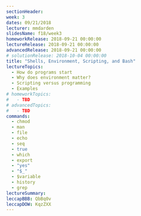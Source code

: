 ```yaml
---
sectionHeader:
week: 3
dates: 09/21/2018
lecturer: mmdarden
slidesName: f18/week3
homeworkRelease: 2018-09-21 00:00:00
lectureRelease: 2018-09-21 00:00:00
advancedRelease: 2018-09-21 00:00:00
# solutionRelease: 2018-10-04 00:00:00
title: "Shells, Environment, Scripting, and Bash"
lectureTopics:
  - How do programs start
  - Why does environment matter?
  - Scripting versus programming
  - Examples
# homeworkTopics:
#   - TBD
# advancedTopics:
#   - TBD
commands:
  - chmod
  - man
  - file
  - echo
  - seq
  - true
  - which
  - export
  - "yes"
  - "$_"
  - $variable
  - history
  - grep
lectureSummary:
leccapBBB: QbBq0v
leccapDOW: KqzZXX
---
```

